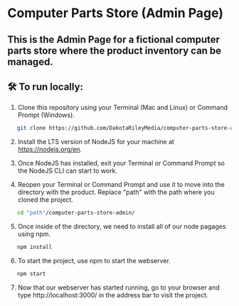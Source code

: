# Computer Parts Store (Admin Page)

## This is the Admin Page for a fictional computer parts store where the product inventory can be managed.

## 🛠 To run locally:

1. Clone this repository using your Terminal (Mac and Linux) or Command Prompt (Windows).

```sh
   git clone https://github.com/DakotaRileyMedia/computer-parts-store-admin.git
```

2. Install the LTS version of NodeJS for your machine at https://nodejs.org/en.

3. Once NodeJS has installed, exit your Terminal or Command Prompt so the NodeJS CLI can start to work.

4. Reopen your Terminal or Command Prompt and use it to move into the directory with the product. Replace "path" with the path where you cloned the project.

```sh
   cd "path"/computer-parts-store-admin/
```

5. Once inside of the directory, we need to install all of our node pagages using npm.

```sh
   npm install
```

6. To start the project, use npm to start the webserver.

```sh
   npm start
```

7. Now that our webserver has started running, go to your browser and type http://localhost:3000/ in the address bar to visit the project.
